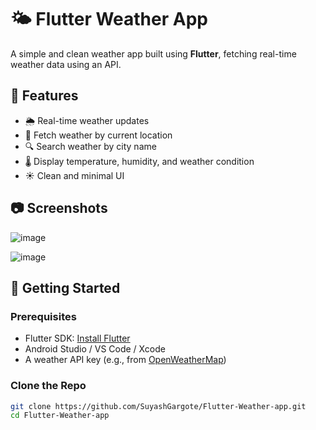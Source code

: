 # 🌤️ Flutter Weather App

A simple and clean weather app built using **Flutter**, fetching real-time weather data using an API.

## 📱 Features

- 🌦️ Real-time weather updates
- 📍 Fetch weather by current location
- 🔍 Search weather by city name
- 🌡️ Display temperature, humidity, and weather condition
- ☀️ Clean and minimal UI

## 📷 Screenshots

![image](https://github.com/user-attachments/assets/5910290a-3269-4c5d-ac23-8ea017e64620)

![image](https://github.com/user-attachments/assets/fe4cbd7f-c987-4a53-9a5f-6fe29507f0d9)


## 🚀 Getting Started

### Prerequisites

- Flutter SDK: [Install Flutter](https://flutter.dev/docs/get-started/install)
- Android Studio / VS Code / Xcode
- A weather API key (e.g., from [OpenWeatherMap](https://openweathermap.org/api))

### Clone the Repo

```bash
git clone https://github.com/SuyashGargote/Flutter-Weather-app.git
cd Flutter-Weather-app

 
